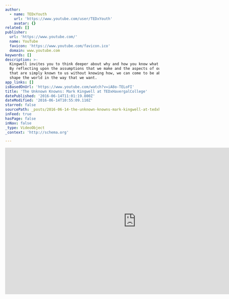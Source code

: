 ```yaml
---
author:
  - name: TEDxYouth
    url: 'https://www.youtube.com/user/TEDxYouth'
    avatar: {}
related: []
publisher:
  url: 'https://www.youtube.com/'
  name: YouTube
  favicon: 'https://www.youtube.com/favicon.ico'
  domain: www.youtube.com
keywords: []
description: >-
  Kingwell invites you to think deeper about why and how you know what you know.
  By reflecting upon the assumptions that we make and the aspects of our lives
  that are simply known to us without knowing how, we can come to be able to
  shape the world in the way that we want.
app_links: []
isBasedOnUrl: 'https://www.youtube.com/watch?v=iA8o-TELoFI'
title: 'The Unknown Knowns: Mark Kingwell at TEDxHavergalCollege'
datePublished: '2016-06-14T11:01:19.800Z'
dateModified: '2016-06-14T10:55:09.110Z'
starred: false
sourcePath: _posts/2016-06-14-the-unknown-knowns-mark-kingwell-at-tedxhavergalcollege.md
inFeed: true
hasPage: false
inNav: false
_type: VideoObject
_context: 'http://schema.org'

---
```

<iframe src="https://cdn.embedly.com/widgets/media.html?src=https%3A%2F%2Fwww.youtube.com%2Fembed%2FiA8o-TELoFI%3Ffeature%3Doembed&amp;url=http%3A%2F%2Fwww.youtube.com%2Fwatch%3Fv%3DiA8o-TELoFI&amp;image=https%3A%2F%2Fi.ytimg.com%2Fvi%2FiA8o-TELoFI%2Fhqdefault.jpg&amp;key=b7d04c9b404c499eba89ee7072e1c4f7&amp;type=text%2Fhtml&amp;schema=youtube" width="854" height="480" scrolling="no" frameborder="0" allowfullscreen="" style=""></iframe>